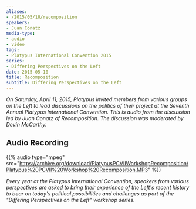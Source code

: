 ```yaml
---
aliases:
- /2015/05/10/recomposition
speakers:
- Juan Conatz
media-type:
- audio
- video
tags:
- Platypus International Convention 2015
series:
- Differing Perspectives on the Left
date: 2015-05-10
title: Recomposition
subtitle: Differing Perspectives on the Left
---
```


_On Saturday, April 11, 2015, Platypus invited members from various groups on the Left to lead discussions on the politics of their project at the Seventh Annual Platypus International Convention. This is audio from the discussion led by Juan Conatz of Recomposition. The discussion was moderated by Devin McCarthy._

## Audio Recording

{{% audio type="mpeg" src="https://archive.org/download/PlatypusPCVIIWorkshopRecomposition/Platypus%20PCVII%20Workshop%20Recomposition.MP3" %}}

_Every year at the Platypus International Convention, speakers from various perspectives are asked to bring their experience of the Left's recent history to bear on today's political possibilities and challenges as part of the "Differing Perspectives on the Left" workshop series._
